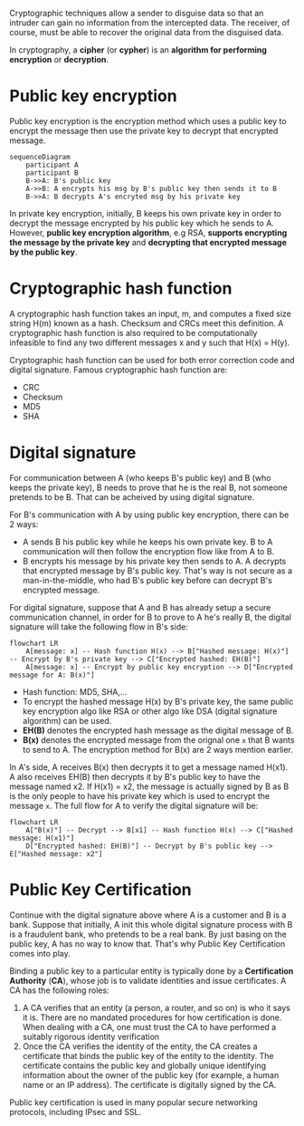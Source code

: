 Cryptographic techniques allow a sender to disguise data so that an intruder can gain no information from the intercepted data. The receiver, of course, must be able to recover the original data from the disguised data.

In cryptography, a **cipher** (or **cypher**) is an **algorithm for performing encryption** or **decryption**.

# Public key encryption
Public key encryption is the encryption method which uses a public key to encrypt the message then use the private key to decrypt that encrypted message.

```mermaid
sequenceDiagram
    participant A
    participant B 
    B->>A: B's public key
    A->>B: A encrypts his msg by B's public key then sends it to B
    B->>A: B decrypts A's encryted msg by his private key
```
In private key encryption, initially, B keeps his own private key in order to decrypt the message encrypted by his public key which he sends to A. However, **public key encryption algorithm**, e.g RSA, **supports encrypting the message by the private key** and **decrypting that encrypted message by the public key**.

# Cryptographic hash function
A cryptographic hash function takes an input, m, and computes a fixed size string H(m) known as a hash. Checksum and CRCs meet this definition. A cryptographic hash function is also required to be computationally infeasible to find any two different messages x and y such that H(x) = H(y).

Cryptographic hash function can be used for both error correction code and digital signature. Famous cryptographic hash function are:
* CRC
* Checksum
* MD5
* SHA
# Digital signature
For communication between A (who keeps B's public key) and B (who keeps the private key), B needs to prove that he is the real B, not someone pretends to be B. That can be acheived by using digital signature.

For B's communication with A by using public key encryption, there can be 2 ways:
* A sends B his public key while he keeps his own private key. B to A communication will then follow the encryption flow like from A to B.
* B encrypts his message by his private key then sends to A. A decrypts that encrypted message by B's public key. That's way is not secure as a man-in-the-middle, who had B's public key before can decrypt B's encrypted message.

For digital signature, suppose that A and B has already setup a secure communication channel, in order for B to prove to A he's really B, the digital signature will take the following flow in B's side:
```mermaid
flowchart LR
    A[message: x] -- Hash function H(x) --> B["Hashed message: H(x)"] -- Encrypt by B's private key --> C["Encrypted hashed: EH(B)"]
    A[message: x] -- Encrypt by public key encryption --> D["Encrypted message for A: B(x)"]
```
* Hash function: MD5, SHA,...
* To encrypt the hashed message H(x) by B's private key, the same public key encryption algo like RSA or other algo like DSA (digital signature algorithm) can be used.
* **EH(B)** denotes the encrypted hash message as the digital message of B.
* **B(x)** denotes the encrypted message from the orignal one ``x`` that B wants to send to A. The encryption method for B(x) are 2 ways mention earlier.

In A's side, A receives B(x) then decrypts it to get a message named H(x1). A also receives EH(B) then decrypts it by B's public key to have the message named x2. If H(x1) = x2, the message is actually signed by B as B is the only people to have his private key which is used to encrypt the message ``x``. The full flow for A to verify the digital signature will be:
```mermaid
flowchart LR
    A["B(x)"] -- Decrypt --> B[x1] -- Hash function H(x) --> C["Hashed message: H(x1)"]
    D["Encrypted hashed: EH(B)"] -- Decrypt by B's public key --> E["Hashed message: x2"]
```
# Public Key Certification
Continue with the digital signature above where A is a customer and B is a bank. Suppose that initially, A init this whole digital signature process with B is a fraudulent bank, who pretends to be a real bank. By just basing on the public key, A has no way to know that. That's why Public Key Certification comes into play.

Binding a public key to a particular entity is typically done by a **Certification Authority** (**CA**), whose job is to validate identities and issue certificates. A CA has the following roles:
1. A CA verifies that an entity (a person, a router, and so on) is who it says it is. There are no mandated procedures for how certification is done. When dealing with a CA, one must trust the CA to have performed a suitably rigorous identity verification
2. Once the CA verifies the identity of the entity, the CA creates a certificate that binds the public key of the entity to the identity. The certificate contains the public key and globally unique identifying information about the owner of the public key (for example, a human name or an IP address). The certificate is digitally signed by the CA.

Public key certification is used in many popular secure networking protocols, including IPsec and SSL.

